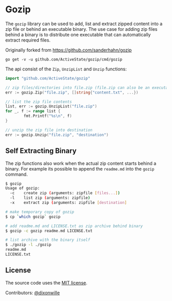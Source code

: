# Gozip

The `gozip` library can be used to add, list and extract zipped content into a
zip file or behind an executable binary. The use case for adding zip files
behind a binary is to distribute one executable that can automatically extract
required files.

Originally forked from https://github.com/sanderhahn/gozip

```
go get -v -u github.com/ActiveState/gozip/cmd/gozip
```

The api consist of the `Zip`, `UnzipList` and `Unzip` functions:

```go
import "github.com/ActiveState/gozip"

// zip files/directories into file.zip (file.zip can also be an executable)
err := gozip.Zip("file.zip", []string{"content.txt", ...})

// list the zip file contents
list, err := gozip.UnzipList("file.zip")
for _, f := range list {
        fmt.Printf("%s\n", f)
}

// unzip the zip file into destination
err := gozip.Unzip("file.zip", "destination")
```

## Self Extracting Binary

The zip functions also work when the actual zip content starts behind a binary.
For example its possible to append the `readme.md` into the `gozip` command.

```bash
$ gozip
Usage of gozip:
  -c	create zip (arguments: zipfile [files...])
  -l	list zip (arguments: zipfile)
  -x	extract zip (arguments: zipfile [destination]

# make temporary copy of gozip
$ cp `which gozip` gozip

# add readme.md and LICENSE.txt as zip archive behind binary
$ gozip -c gozip readme.md LICENSE.txt

# list archive with the binary itself
$ ./gozip -l ./gozip
readme.md
LICENSE.txt
```

## License

The source code uses the [MIT license](LICENSE.txt).

Contributors: [@dixonwille](https://github.com/dixonwille)
